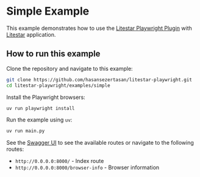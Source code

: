 # Simple Example

This example demonstrates how to use the [Litestar Playwright Plugin](https://github.com/hasansezertasan/litestar-playwright) with [Litestar](https://github.com/litestar-org/litestar/) application.


## How to run this example

Clone the repository and navigate to this example:

```sh
git clone https://github.com/hasansezertasan/litestar-playwright.git
cd litestar-playwright/examples/simple
```

Install the Playwright browsers:

```sh
uv run playwright install
```

Run the example using `uv`:

```sh
uv run main.py
```

See the [Swagger UI](http://0.0.0.0:8000/schema/swagger) to see the available routes or navigate to the following routes:

- `http://0.0.0.0:8000/` - Index route
- `http://0.0.0.0:8000/browser-info` - Browser information

